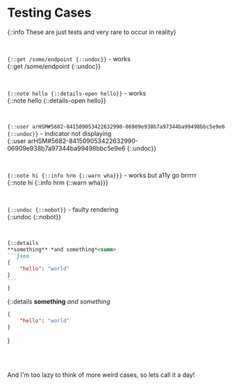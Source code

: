 # Testing Cases

{::info These are just tests and very rare to occur in reality}

<br>

`{::get /some/endpoint {::undoc}}` - works\
{::get /some/endpoint {::undoc}}

<br>

`{::note hello {::details-open hello}}` - works\
{::note hello {::details-open hello}}

<br>

`{::user arHSM#5682-841509053422632990-06909e938b7a97344ba99498bbc5e9e6 {::undoc}}` - indicator not displaying\
{::user arHSM#5682-841509053422632990-06909e938b7a97344ba99498bbc5e9e6 {::undoc}}

<br>

`{::note hi {::info hrm {::warn wha}}}` - works but a11y go brrrrr\
{::note hi {::info hrm {::warn wha}}}

<br>

`{::undoc {::nobot}}` - faulty rendering\
{::undoc {::nobot}}

<br>

````markdown
{::details 
**something** *and something*<summ>
```json
{
    "hello": "world"
}
```
}
````

{::details 
**something** *and something*<summ>
```json
{
    "hello": "world"
}
```
}

<br>
<br>

And I'm too lazy to think of more weird cases, so lets call it a day!
